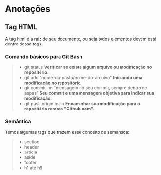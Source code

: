 # Anotações

## Tag HTML

A tag html é a raiz de seu documento, ou seja todos elementos devem está dentro dessa tags. 

### Comando básicos para Git Bash

> - git status **Verificar se existe algum arquivo ou modificação no repositório**.
> - git add "nome-da-pasta/nome-do-arquivo" **Iniciando uma modificação no repositório**.
> - git commit -m "mensagem do seu commit, sempre dentro de aspas" **Seu commit e uma mensagem objetiva para indicar sua modificação**.
> - git push origin main **Encaminhar sua modificação para o repositório remoto "Github.com"**.

### Semântica

Temos algumas tags que trazem esse conceito de semântica:

> - section
> - header
> - article
> - aside
> - footer
> - h1 até h6
